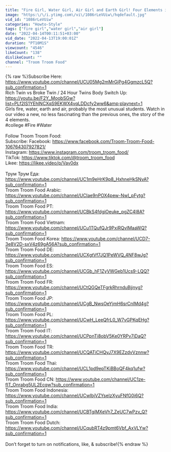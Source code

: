 ```yaml
---
title: "Fire Girl, Water Girl, Air Girl and Earth Girl! Four Elements in College"
image: "https:\/\/i.ytimg.com\/vi\/1086rLeVUiw\/hqdefault.jpg"
vid_id: "1086rLeVUiw"
categories: "Howto-Style"
tags: ["fire girl","water girl","air girl"]
date: "2022-04-14T00:11:51+03:00"
vid_date: "2022-04-13T19:00:01Z"
duration: "PT10M1S"
viewcount: "4546"
likeCount: "138"
dislikeCount: ""
channel: "Troom Troom Food"
---
```

{% raw %}Subscribe Here: <a rel="nofollow" target="blank" href="https://www.youtube.com/channel/UCU05Mg2mMrGjPg4GgmzcL5Q?sub_confirmation=1">https://www.youtube.com/channel/UCU05Mg2mMrGjPg4GgmzcL5Q?sub_confirmation=1</a><br />Rich Twin vs Broke Twin / 24 Hour Twins Body Switch Up: <a rel="nofollow" target="blank" href="https://youtu.be/F2Y_MoobSGw?list=PLf2IS1YEhlNCXqS9EKWX4vqLDDcfy2ww6&amp;playnext=1">https://youtu.be/F2Y_MoobSGw?list=PLf2IS1YEhlNCXqS9EKWX4vqLDDcfy2ww6&amp;playnext=1</a><br />Girls fire, water, earth and air, probably the most unusual students. Watch in our video a new, no less fascinating than the previous ones, the story of the 4 elements. <br />#college #Fire #Water<br /><br />Follow Troom Troom Food: <br />Subscribe: Facebook: <a rel="nofollow" target="blank" href="https://www.facebook.com/Troom-Troom-Food-106764307927821/">https://www.facebook.com/Troom-Troom-Food-106764307927821/</a> <br />Instagram: <a rel="nofollow" target="blank" href="https://www.instagram.com/troom_troom_food/">https://www.instagram.com/troom_troom_food/</a>  <br />TikTok: <a rel="nofollow" target="blank" href="https://www.tiktok.com/@troom_troom_food">https://www.tiktok.com/@troom_troom_food</a> <br />Likee: <a rel="nofollow" target="blank" href="https://likee.video/p/Vav0dx">https://likee.video/p/Vav0dx</a> <br /><br /> Трум Трум Еда: <a rel="nofollow" target="blank" href="https://www.youtube.com/channel/UC1m9eHrK9p8_HxhneHkSNvA?sub_confirmation=1">https://www.youtube.com/channel/UC1m9eHrK9p8_HxhneHkSNvA?sub_confirmation=1</a> <br />Troom Troom Food Arabic: <a rel="nofollow" target="blank" href="https://www.youtube.com/channel/UCIae9nPOX4pew-NwI_pFytg?sub_confirmation=1">https://www.youtube.com/channel/UCIae9nPOX4pew-NwI_pFytg?sub_confirmation=1</a> <br />Troom Troom Food PT: <a rel="nofollow" target="blank" href="https://www.youtube.com/channel/UCBkS4fdgiOeuke_pgZC4I8A?sub_confirmation=1">https://www.youtube.com/channel/UCBkS4fdgiOeuke_pgZC4I8A?sub_confirmation=1</a> <br />Troom Troom Food Vietnam: <a rel="nofollow" target="blank" href="https://www.youtube.com/channel/UCu1TQufQJr9PxiRQvIMaaWQ?sub_confirmation=1">https://www.youtube.com/channel/UCu1TQufQJr9PxiRQvIMaaWQ?sub_confirmation=1</a><br />Troom Troom Food Korea: <a rel="nofollow" target="blank" href="https://www.youtube.com/channel/UCD7-3e8V2D-sxV4z69gA56A?sub_confirmation=1">https://www.youtube.com/channel/UCD7-3e8V2D-sxV4z69gA56A?sub_confirmation=1</a> <br />Troom Troom Food DE: <a rel="nofollow" target="blank" href="https://www.youtube.com/channel/UCXgtVf7JQ1PeWVQ_4NF8wJg?sub_confirmation=1">https://www.youtube.com/channel/UCXgtVf7JQ1PeWVQ_4NF8wJg?sub_confirmation=1</a><br />Troom Troom Food ES: <a rel="nofollow" target="blank" href="https://www.youtube.com/channel/UCGb_hF1ZyVWGeb1Ucs9-LQQ?sub_confirmation=1">https://www.youtube.com/channel/UCGb_hF1ZyVWGeb1Ucs9-LQQ?sub_confirmation=1</a> <br />Troom Troom Food FR: <a rel="nofollow" target="blank" href="https://www.youtube.com/channel/UCtQGQeTFgrkRhrnduBjjnyg?sub_confirmation=1">https://www.youtube.com/channel/UCtQGQeTFgrkRhrnduBjjnyg?sub_confirmation=1</a><br />Troom Troom Food JP: <a rel="nofollow" target="blank" href="https://www.youtube.com/channel/UCgB_NwsOeYjmH6srCnlMd4g?sub_confirmation=1">https://www.youtube.com/channel/UCgB_NwsOeYjmH6srCnlMd4g?sub_confirmation=1</a><br />Troom Troom Food PL: <a rel="nofollow" target="blank" href="https://www.youtube.com/channel/UCwH_LeeQfrL0_W7vGPKqEHg?sub_confirmation=1">https://www.youtube.com/channel/UCwH_LeeQfrL0_W7vGPKqEHg?sub_confirmation=1</a><br />Troom Troom Food IT: <a rel="nofollow" target="blank" href="https://www.youtube.com/channel/UCPpnTi8obV5Ke0YRPv7iDaQ?sub_confirmation=1">https://www.youtube.com/channel/UCPpnTi8obV5Ke0YRPv7iDaQ?sub_confirmation=1</a><br />Troom Troom Food TR: <a rel="nofollow" target="blank" href="https://www.youtube.com/channel/UCQATiCHQyJ7X9EZzdvVznnw?sub_confirmation=1">https://www.youtube.com/channel/UCQATiCHQyJ7X9EZzdvVznnw?sub_confirmation=1</a><br />Troom Troom Food Thai: <a rel="nofollow" target="blank" href="https://www.youtube.com/channel/UCL1pd9epTKiBBoQF4kq1ufw?sub_confirmation=1">https://www.youtube.com/channel/UCL1pd9epTKiBBoQF4kq1ufw?sub_confirmation=1</a><br />Troom Troom Food CN: <a rel="nofollow" target="blank" href="https://www.youtube.com/channel/UC1ze-fIT_Onrabg5UL2Ecqw?sub_confirmation=1">https://www.youtube.com/channel/UC1ze-fIT_Onrabg5UL2Ecqw?sub_confirmation=1</a><br />Troom Troom Food Indonesia: <a rel="nofollow" target="blank" href="https://www.youtube.com/channel/UCwIbjVZYseIzXyuFNfG0i6Q?sub_confirmation=1">https://www.youtube.com/channel/UCwIbjVZYseIzXyuFNfG0i6Q?sub_confirmation=1</a><br />Troom Troom Food India: <a rel="nofollow" target="blank" href="https://www.youtube.com/channel/UCBTgiMXeVh7_ZeUC7wPzv_Q?sub_confirmation=1">https://www.youtube.com/channel/UCBTgiMXeVh7_ZeUC7wPzv_Q?sub_confirmation=1</a><br />Troom Troom Food Dutch: <a rel="nofollow" target="blank" href="https://www.youtube.com/channel/UCqubRT4z9pmt6Vbf_AxVLYw?sub_confirmation=1">https://www.youtube.com/channel/UCqubRT4z9pmt6Vbf_AxVLYw?sub_confirmation=1</a><br /> <br />Don’t forget to turn on notifications, like, &amp; subscribe!{% endraw %}
